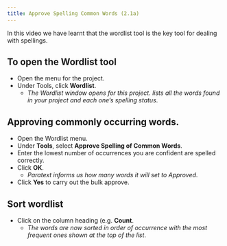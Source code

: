 ```yaml
---
title: Approve Spelling Common Words (2.1a)
---
```

In this video we have learnt that the wordlist tool is the key tool for dealing with spellings.

## To open the Wordlist tool

-   Open the menu for the project.
-   Under Tools, click **Wordlist**.  
    -  *The Wordlist window opens for this project. lists all the words found in your project and each one’s spelling status*.

## Approving commonly occurring words.

-   Open the Wordlist menu.
-   Under **Tools**, select **Approve Spelling of Common Words**.
-   Enter the lowest number of occurrences you are confident are spelled correctly.
-   Click **OK**.  
    -  *Paratext informs us how many words it will set to Approved*.
-   Click **Yes** to carry out the bulk approve.

## Sort wordlist

-   Click on the column heading (e.g. **Count**.  
    -  *The words are now sorted in order of occurrence with the most frequent ones shown at the top of the list*.
